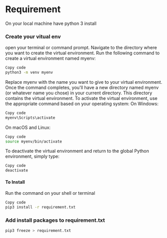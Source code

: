 # Requirement 
On your local machine have python 3 install 

### Create your vitual env
open your terminal or command prompt.
Navigate to the directory where you want to create the virtual environment.
Run the following command to create a virtual environment named myenv:
```bash
Copy code
python3 -m venv myenv
```
Replace myenv with the name you want to give to your virtual environment.
Once the command completes, you'll have a new directory named myenv (or whatever name you chose) in your current directory. This directory contains the virtual environment.
To activate the virtual environment, use the appropriate command based on your operating system:
On Windows:
```bash 
Copy code
myenv\Scripts\activate
```
On macOS and Linux:
```bash
Copy code
source myenv/bin/activate
```
To deactivate the virtual environment and return to the global Python environment, simply type:
 ```bash
Copy code
 deactivate
```

#### To Install 
Run the command on your shell or terminal 
```bash 
Copy code
pip3 install -r requirement.txt
```

### Add install packages to requirement.txt
```bash
pip3 freeze > requirement.txt
```

